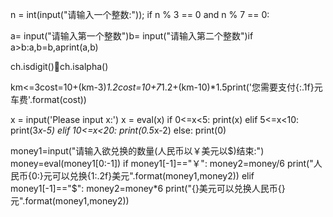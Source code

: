 
n = int(input("请输入一个整数:")); if n % 3 == 0 and n % 7 == 0:

a= input("请输入第一个整数")b= input("请输入第二个整数")if a>b:a,b=b,aprint(a,b)

ch.isdigit()ch.isalpha()

km<=3cost=10+(km-3)*1.2cost=10+7*1.2+(km-10)*1.5print('您需要支付{:.1f}元车费'.format(cost))




x = input('Please input x:') x = eval(x) if 0<=x<5: print(x) elif 5<=x<10: print(3*x-5) elif 10<=x<20: print(0.5*x-2) else: print(0)



money1=input("请输入欲兑换的数量(人民币以￥美元以$)结束:") money=eval(money1[0:-1]) if money1[-1]=="￥": money2=money/6 print("人民币{0:}元可以兑换{1:.2f}美元".format(money1,money2)) elif money1[-1]=="$": money2=money*6 print("{}美元可以兑换人民币{}元".format(money1,money2))




